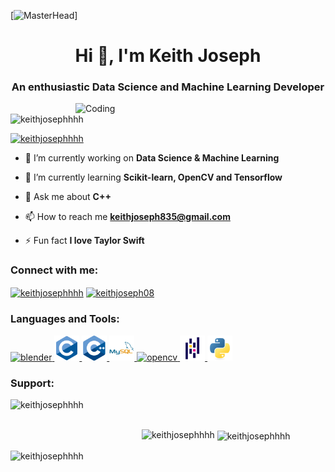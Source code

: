 [![MasterHead](https://res.cloudinary.com/practicaldev/image/fetch/s--a0VqOvf_--/c_imagga_scale,f_auto,fl_progressive,h_420,q_auto,w_1000/https://dev-to-uploads.s3.amazonaws.com/uploads/articles/4a6t7pmm323uaz9rv1rf.png)]
<h1 align="center">Hi 👋, I'm Keith Joseph</h1>
<h3 align="center">An enthusiastic Data Science and Machine Learning Developer</h3>
<img align="right" alt="Coding" width="400" src=https://miro.medium.com/v2/format:jpg/resize:fill:80:56/1*1Xm4NjD-yZ0NF8rOhw1dsw.gif>

<p align="left"> <img src="https://komarev.com/ghpvc/?username=keithjosephhhh&label=Profile%20views&color=0e75b6&style=flat" alt="keithjosephhhh" /> </p>

<p align="left"> <a href="https://twitter.com/keithjosephhhh" target="blank"><img src="https://img.shields.io/twitter/follow/keithjosephhhh?logo=twitter&style=for-the-badge" alt="keithjosephhhh" /></a> </p>

- 🔭 I’m currently working on **Data Science & Machine Learning**

- 🌱 I’m currently learning **Scikit-learn, OpenCV and Tensorflow**

- 💬 Ask me about **C++**

- 📫 How to reach me **keithjoseph835@gmail.com**

- ⚡ Fun fact **I love Taylor Swift**

<h3 align="left">Connect with me:</h3>
<p align="left">
<a href="https://twitter.com/keithjosephhhh" target="blank"><img align="center" src="https://raw.githubusercontent.com/rahuldkjain/github-profile-readme-generator/master/src/images/icons/Social/twitter.svg" alt="keithjosephhhh" height="30" width="40" /></a>
<a href="https://linkedin.com/in/keithjoseph08" target="blank"><img align="center" src="https://raw.githubusercontent.com/rahuldkjain/github-profile-readme-generator/master/src/images/icons/Social/linked-in-alt.svg" alt="keithjoseph08" height="30" width="40" /></a>
</p>

<h3 align="left">Languages and Tools:</h3>
<p align="left"> <a href="https://www.blender.org/" target="_blank" rel="noreferrer"> <img src="https://download.blender.org/branding/community/blender_community_badge_white.svg" alt="blender" width="40" height="40"/> </a> <a href="https://www.cprogramming.com/" target="_blank" rel="noreferrer"> <img src="https://raw.githubusercontent.com/devicons/devicon/master/icons/c/c-original.svg" alt="c" width="40" height="40"/> </a> <a href="https://www.w3schools.com/cpp/" target="_blank" rel="noreferrer"> <img src="https://raw.githubusercontent.com/devicons/devicon/master/icons/cplusplus/cplusplus-original.svg" alt="cplusplus" width="40" height="40"/> </a> <a href="https://www.mysql.com/" target="_blank" rel="noreferrer"> <img src="https://raw.githubusercontent.com/devicons/devicon/master/icons/mysql/mysql-original-wordmark.svg" alt="mysql" width="40" height="40"/> </a> <a href="https://opencv.org/" target="_blank" rel="noreferrer"> <img src="https://www.vectorlogo.zone/logos/opencv/opencv-icon.svg" alt="opencv" width="40" height="40"/> </a> <a href="https://pandas.pydata.org/" target="_blank" rel="noreferrer"> <img src="https://raw.githubusercontent.com/devicons/devicon/2ae2a900d2f041da66e950e4d48052658d850630/icons/pandas/pandas-original.svg" alt="pandas" width="40" height="40"/> </a> <a href="https://www.python.org" target="_blank" rel="noreferrer"> <img src="https://raw.githubusercontent.com/devicons/devicon/master/icons/python/python-original.svg" alt="python" width="40" height="40"/> </a> </p>

<h3 align="left">Support:</h3>
<p><a href="https://www.buymeacoffee.com/keithjosephhhh"> <img align="left" src="https://cdn.buymeacoffee.com/buttons/v2/default-yellow.png" height="50" width="210" alt="keithjosephhhh" /></a></p><br><br>

<p><img align="left" src="https://github-readme-stats.vercel.app/api/top-langs?username=keithjosephhhh&show_icons=true&locale=en&layout=compact" alt="keithjosephhhh" /></p>

<p>&nbsp;<img align="center" src="https://github-readme-stats.vercel.app/api?username=keithjosephhhh&show_icons=true&locale=en" alt="keithjosephhhh" /></p>

<p><img align="center" src="https://github-readme-streak-stats.herokuapp.com/?user=keithjosephhhh&" alt="keithjosephhhh" /></p>
